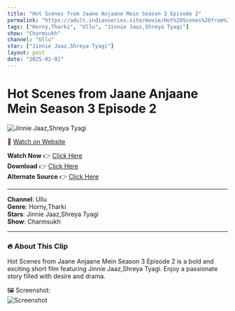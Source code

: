 ```yaml
---
title: "Hot Scenes from Jaane Anjaane Mein Season 3 Episode 2"
permalink: "https://adult.indianseries.site/movie/Hot%20Scenes%20from%20Jaane%20Anjaane%20Mein%20Season%203%20Episode%202"
tags: ["Horny,Tharki", "Ullu", "Jinnie Jaaz,Shreya Tyagi"]
show: "Charmsukh"
channel: "Ullu"
star: ["Jinnie Jaaz,Shreya Tyagi"]
layout: post
date: "2025-01-01"
---
```


# Hot Scenes from Jaane Anjaane Mein Season 3 Episode 2

![Jinnie Jaaz,Shreya Tyagi](https://shorts.desisins.com/wp-content/uploads/2023/06/Jaane-Anjaane-Mein-3-EP2-Ullu-Jinnie-Jaaz-Charmsukh-DesiSins.com_.jpg)

🔗 [Watch on Website](https://adult.indianseries.site/movie/Hot%20Scenes%20from%20Jaane%20Anjaane%20Mein%20Season%203%20Episode%202)

**Watch Now** 👉 [Click Here](https://adult.indianseries.site/movie/Hot%20Scenes%20from%20Jaane%20Anjaane%20Mein%20Season%203%20Episode%202)  
**Download** 👉 [Click Here](https://adult.indianseries.site/movie/Hot%20Scenes%20from%20Jaane%20Anjaane%20Mein%20Season%203%20Episode%202)  
**Alternate Source** 👉 [Click Here](https://adult.indianseries.site/movie/Hot%20Scenes%20from%20Jaane%20Anjaane%20Mein%20Season%203%20Episode%202)

---

**Channel**: Ullu  
**Genre**: Horny,Tharki  
**Stars**: Jinnie Jaaz,Shreya Tyagi  
**Show**: Charmsukh

---

### 🔥 About This Clip

Hot Scenes from Jaane Anjaane Mein Season 3 Episode 2 is a bold and exciting short film featuring Jinnie Jaaz,Shreya Tyagi. Enjoy a passionate story filled with desire and drama.
 
🖼️ Screenshot:  
![Screenshot](https://shorts.desisins.com/wp-content/uploads/2023/06/Jaane-Anjaane-Mein-3-EP2-Ullu-Jinnie-Jaaz-Charmsukh-DesiSins.com_.jpg)
